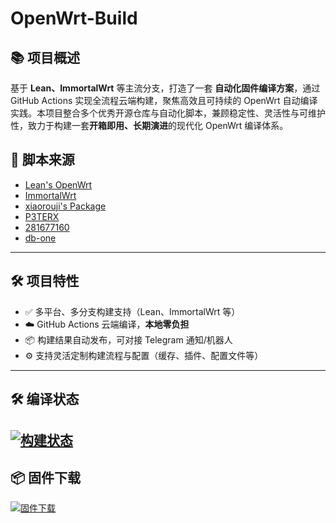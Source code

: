 # OpenWrt-Build
## 📚 项目概述

基于 **Lean、ImmortalWrt** 等主流分支，打造了一套 **自动化固件编译方案**，通过 GitHub Actions 实现全流程云端构建，聚焦高效且可持续的 OpenWrt 自动编译实践。本项目整合多个优秀开源仓库与自动化脚本，兼顾稳定性、灵活性与可维护性，致力于构建一套**开箱即用、长期演进**的现代化 OpenWrt 编译体系。

## 🔧 脚本来源

- [Lean's OpenWrt](https://github.com/coolsnowwolf/lede)
- [ImmortalWrt](https://github.com/immortalwrt/immortalwrt)
- [xiaorouji's Package](https://github.com/xiaorouji/openwrt-passwall)
- [P3TERX](https://github.com/P3TERX/Actions-OpenWrt)
- [281677160](https://github.com/281677160/openwrt-package)
- [db-one](https://github.com/db-one/OpenWrt-AutoBuild)
---
## 🛠 项目特性

- ✅ 多平台、多分支构建支持（Lean、ImmortalWrt 等）
- ☁️ GitHub Actions 云端编译，**本地零负担**
- 📦 构建结果自动发布，可对接 Telegram 通知/机器人
- ⚙️ 支持灵活定制构建流程与配置（缓存、插件、配置文件等）
---
## 🛠 编译状态

[![构建状态](https://img.shields.io/github/actions/workflow/status/xcz-ns/OpenWrt-Build/OpenWrt-Actions.yml?label=构建状态&style=for-the-badge&logo=github-actions)](https://github.com/xcz-ns/OpenWrt-Build/actions)
---
## 📦 固件下载

[![固件下载](https://img.shields.io/github/v/release/xcz-ns/OpenWrt-Build?style=for-the-badge&label=固件下载&logo=github)](https://github.com/xcz-ns/OpenWrt-Build/releases)